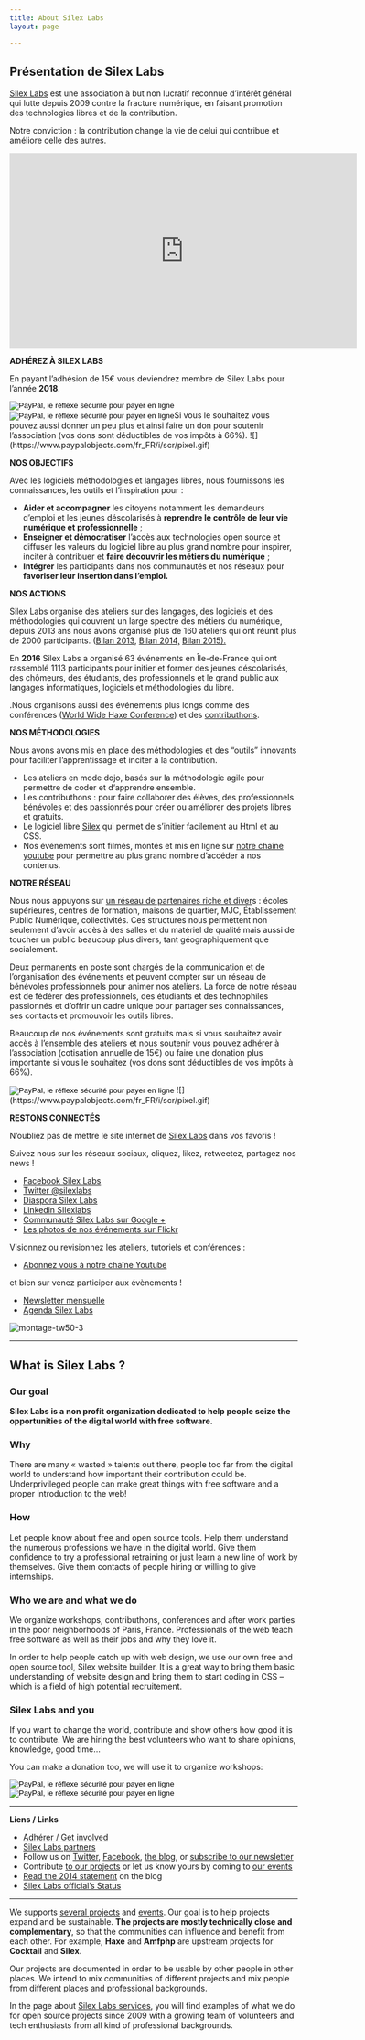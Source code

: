 ```yaml
---
title: About Silex Labs
layout: page

---
```

## Présentation de Silex Labs

[Silex Labs](https://www.silexlabs.org/) est une association à but non lucratif reconnue d’intérêt général qui lutte depuis 2009 contre la fracture numérique, en faisant promotion des technologies libres et de la contribution.

Notre conviction : la contribution change la vie de celui qui contribue et améliore celle des autres.

<iframe src="https://www.youtube.com/embed/oDaRn-_tubU?feature=oembed" allow="autoplay; encrypted-media" allowfullscreen="" width="607" height="341" frameborder="0"></iframe>

**ADHÉREZ À SILEX LABS**

En payant l’adhésion de 15€ vous deviendrez membre de Silex Labs pour l’année **2018**.

<form action="https://www.paypal.com/cgi-bin/webscr" method="post" target="_top"><input name="cmd" type="hidden" value="_s-xclick">  
<input name="hosted_button_id" type="hidden" value="52STZCKSQ5SWA">  
<input alt="PayPal, le réflexe sécurité pour payer en ligne" name="submit" src="https://www.paypalobjects.com/fr_FR/FR/i/btn/btn_paynowCC_LG.gif" type="image">     <input alt="PayPal, le réflexe sécurité pour payer en ligne" name="submit" src="https://www.paypalobjects.com/fr_FR/FR/i/btn/btn_donateCC_LG.gif" type="image">Si vous le souhaitez vous pouvez aussi donner un peu plus et ainsi faire un don pour soutenir l’association (vos dons sont déductibles de vos impôts à 66%).  
![](https://www.paypalobjects.com/fr_FR/i/scr/pixel.gif)</form>

**NOS OBJECTIFS**

Avec les logiciels méthodologies et langages libres, nous fournissons les connaissances, les outils et l’inspiration pour :

*   **Aider et accompagner** les citoyens notamment les demandeurs d’emploi et les jeunes déscolarisés à **reprendre le contrôle de leur vie numérique et professionnelle** ;
*   **Enseigner et démocratiser** l’accès aux technologies open source et diffuser les valeurs du logiciel libre au plus grand nombre pour inspirer, inciter à contribuer et **faire découvrir les métiers du numérique** ;
*   **Intégrer** les participants dans nos communautés et nos réseaux pour **favoriser leur insertion dans l’emploi.**

**NOS ACTIONS**

Silex Labs organise des ateliers sur des langages, des logiciels et des méthodologies qui couvrent un large spectre des métiers du numérique, depuis 2013 ans nous avons organisé plus de 160 ateliers qui ont réunit plus de 2000 participants. ([Bilan 2013](https://www.silexlabs.org/bilan-2013-de-silex-labs/), [Bilan 2014,](https://www.silexlabs.org/bilan-2014-les-chiffres-et-les-lettres-du-libre-de-silex-labs/)<span style="font-weight: 400;"> [Bilan 2015).](https://www.silexlabs.org/2015-bilan-dune-annee-bien-remplibre/)</span>

En **2016** Silex Labs a organisé 63 événements en Île-de-France qui ont rassemblé 1113 participants pour initier et former des jeunes déscolarisés, des chômeurs, des étudiants, des professionnels et le grand public aux langages informatiques, logiciels et méthodologies du libre.

<span style="font-weight: 400;">.</span>Nous organisons aussi des événements plus longs comme des conférences ([World Wide Haxe Conference](https://www.silexlabs.org/wrapping-up-wwx2015/)) et des [contributhons](https://www.silexlabs.org/cifacom-week-40-etudiants-pour-creer-2-projets-open-source-en-1-semaine/).

**NOS MÉTHODOLOGIES**

Nous avons avons mis en place des méthodologies et des “outils” innovants pour faciliter l’apprentissage et inciter à la contribution.

*   Les ateliers en mode dojo, basés sur la méthodologie agile pour permettre de coder et d‘apprendre ensemble.
*   Les contributhons : pour faire collaborer des élèves, des professionnels bénévoles et des passionnés pour créer ou améliorer des projets libres et gratuits.
*   Le logiciel libre [Silex](http://www.silex.me/) qui permet de s’initier facilement au Html et au CSS.
*   Nos événements sont filmés, montés et mis en ligne sur [notre chaîne youtube](https://www.youtube.com/user/Silexlabs) pour permettre au plus grand nombre d’accéder à nos contenus.

**NOTRE RÉSEAU**

Nous nous appuyons sur [un réseau de partenaires riche et diver](https://www.silexlabs.org/partners/)s : écoles supérieures, centres de formation, maisons de quartier, MJC, Établissement Public Numérique, collectivités. Ces structures nous permettent non seulement d’avoir accès à des salles et du matériel de qualité mais aussi de toucher un public beaucoup plus divers, tant géographiquement que socialement.

Deux permanents en poste sont chargés de la communication et de l’organisation des événements et peuvent compter sur un réseau de bénévoles professionnels pour animer nos ateliers. La force de notre réseau est de fédérer des professionnels, des étudiants et des technophiles passionnés et d’offrir un cadre unique pour partager ses connaissances, ses contacts et promouvoir les outils libres.

Beaucoup de nos événements sont gratuits mais si vous souhaitez avoir accès à l’ensemble des ateliers et nous soutenir vous pouvez adhérer à l’association (cotisation annuelle de 15€) ou faire une donation plus importante si vous le souhaitez (vos dons sont déductibles de vos impôts à 66%).

<form action="https://www.paypal.com/cgi-bin/webscr" method="post" target="_top"><input name="cmd" type="hidden" value="_s-xclick">  
<input name="hosted_button_id" type="hidden" value="VY5MXUNYUDVKA">  
<input alt="PayPal, le réflexe sécurité pour payer en ligne" name="submit" src="https://www.paypalobjects.com/fr_FR/FR/i/btn/btn_donateCC_LG.gif" type="image">  
![](https://www.paypalobjects.com/fr_FR/i/scr/pixel.gif)</form>

**RESTONS CONNECTÉS**

N’oubliez pas de mettre le site internet de [Silex Labs](https://www.silexlabs.org/) dans vos favoris !

Suivez nous sur les réseaux sociaux, cliquez, likez, retweetez, partagez nos news !

*   [Facebook Silex Labs](https://www.facebook.com/silexlabs)
*   [Twitter @silexlabs](https://twitter.com/silexlabs)
*   [Diaspora Silex Labs](https://framasphere.org/people/f37438103a9b013250aa2a0000053625)
*   [Linkedin SIlexlabs](https://www.linkedin.com/company/silex-labs)
*   [Communauté Silex Labs sur Google +](https://plus.google.com/u/0/communities/107373636457908189681)
*   [Les photos de nos événements sur Flickr](https://www.flickr.com/photos/120854033@N02/albums/)

Visionnez ou revisionnez les ateliers, tutoriels et conférences :

*   [Abonnez vous à notre chaîne Youtube](http://www.youtube.com/subscription_center?add_user=silexlabs)

et bien sur venez participer aux évènements !

*   [Newsletter mensuelle](http://eepurl.com/F48q5)
*   [Agenda Silex Labs](https://www.silexlabs.org/events/liste/)

![montage-tw50-3](https://www.silexlabs.org/wp-content/uploads/2015/02/montage-tw50-3.png)

* * *

## What is Silex Labs ?

### Our goal

**Silex Labs is a non profit organization dedicated to help people seize the opportunities of the digital world with free software.**

### Why

There are many « wasted » talents out there, people too far from the digital world to understand how important their contribution could be. Underprivileged people can make great things with free software and a proper introduction to the web!

### How

Let people know about free and open source tools. Help them understand the numerous professions we have in the digital world. Give them confidence to try a professional retraining or just learn a new line of work by themselves. Give them contacts of people hiring or willing to give internships.

### Who we are and what we do

We organize workshops, contributhons, conferences and after work parties in the poor neighborhoods of Paris, France. Professionals of the web teach free software as well as their jobs and why they love it.

In order to help people catch up with web design, we use our own free and open source tool, Silex website builder. It is a great way to bring them basic understanding of website design and bring them to start coding in CSS – which is a field of high potential recruitement.

### Silex Labs and you

If you want to change the world, contribute and show others how good it is to contribute. We are hiring the best volunteers who want to share opinions, knowledge, good time…

You can make a donation too, we will use it to organize workshops:

<form action="https://www.paypal.com/cgi-bin/webscr" method="post" target="_top"><input name="cmd" type="hidden" value="_s-xclick">  
<input name="hosted_button_id" type="hidden" value="52STZCKSQ5SWA">  

<input alt="PayPal, le réflexe sécurité pour payer en ligne" name="submit" src="https://www.paypalobjects.com/fr_FR/FR/i/btn/btn_paynowCC_LG.gif" type="image"> <input alt="PayPal, le réflexe sécurité pour payer en ligne" name="submit" src="https://www.paypalobjects.com/fr_FR/FR/i/btn/btn_donateCC_LG.gif" type="image">


</form>

* * *


**Liens / Links**

*   [Adhérer / Get involved](https://www.silexlabs.org/silexlabs/join/ "get involved")
*   [Silex Labs partners](https://www.silexlabs.org/partners/ "Silex Labs partners")
*   Follow us on [Twitter](http://twitter.com/silexlabs "Twitter SilexLabs"), [Facebook](http://www.facebook.com/silexlabs "Facebook SilexLabs"), [the blog](https://www.silexlabs.org/ "Silex Labs blog"), or [subscribe to our newsletter](http://silexlabs.us7.list-manage.com/subscribe?u=fe927d10e2d20f286e59ef0b7&id=2e1b03a5f0 "Silex Labs news and events")
*   Contribute [to our projects](https://www.silexlabs.org/labs/ "Silex Labs projects") or let us know yours by coming to [our events](https://www.silexlabs.org/events/ "Silex Labs projects")
*   [Read the 2014 statement](https://www.silexlabs.org/bilan-2014-les-chiffres-et-les-lettres-du-libre-de-silex-labs/ "Latest Silex Labs end of year statement") on the blog
*   [Silex Labs official’s Status](https://www.silexlabs.org/wp-content/uploads/2011/08/Annexe-4-Silex-Labs-Statuts-version-signee.pdf "Silex Labs Statuts")

* * *

We supports [several projects](https://www.silexlabs.org/labs/ "Silex Labs projects") and [events](https://www.silexlabs.org/events/ "Silex Labs events"). Our goal is to help projects expand and be sustainable. **The projects are mostly technically close and complementary**, so that the communities can influence and benefit from each other. For example, **Haxe** and **Amfphp** are upstream projects for **Cocktail** and **Silex**.

Our projects are documented in order to be usable by other people in other places. We intend to mix communities of different projects and mix people from different places and professional backgrounds.

In the page about [Silex Labs services](https://www.silexlabs.org/silexlabs/services/), you will find examples of what we do for open source projects since 2009 with a growing team of volunteers and tech enthusiasts from all kind of professional backgrounds.
